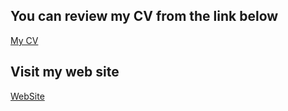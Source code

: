 ## You can review my CV from the link below
[My CV](https://ibnadham.github.io/rsschool-cv/cv)

## Visit my web site
[WebSite](https://ibnadham.github.io/rsschool-cv)